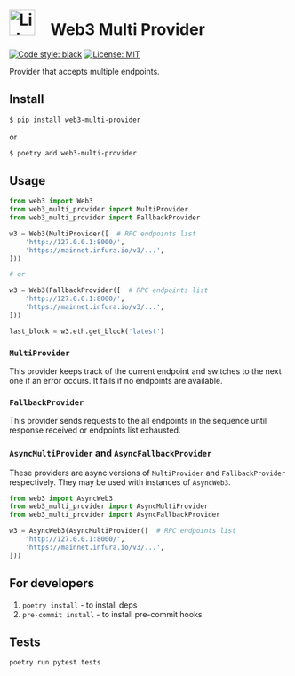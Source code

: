 # <img src="https://docs.lido.fi/img/logo.svg" alt="Lido" width="46"/> Web3 Multi Provider

[![Code style: black](https://img.shields.io/badge/code%20style-black-000000.svg)](https://github.com/psf/black)
[![License: MIT](https://img.shields.io/badge/License-MIT-yellow.svg)](https://opensource.org/licenses/MIT)

Provider that accepts multiple endpoints.

## Install

```bash
$ pip install web3-multi-provider
```
or
```bash
$ poetry add web3-multi-provider
```

## Usage

```py
from web3 import Web3
from web3_multi_provider import MultiProvider
from web3_multi_provider import FallbackProvider

w3 = Web3(MultiProvider([  # RPC endpoints list
    'http://127.0.0.1:8000/',
    'https://mainnet.infura.io/v3/...',
]))

# or

w3 = Web3(FallbackProvider([  # RPC endpoints list
    'http://127.0.0.1:8000/',
    'https://mainnet.infura.io/v3/...',
]))

last_block = w3.eth.get_block('latest')
```

### `MultiProvider`

This provider keeps track of the current endpoint and switches to the next one if an error occurs.
It fails if no endpoints are available.

### `FallbackProvider`

This provider sends requests to the all endpoints in the sequence until response received or endpoints list exhausted.

### `AsyncMultiProvider` and `AsyncFallbackProvider`

These providers are async versions of `MultiProvider` and `FallbackProvider` respectively. They may
be used with instances of `AsyncWeb3`.

```py
from web3 import AsyncWeb3
from web3_multi_provider import AsyncMultiProvider
from web3_multi_provider import AsyncFallbackProvider

w3 = AsyncWeb3(AsyncMultiProvider([  # RPC endpoints list
    'http://127.0.0.1:8000/',
    'https://mainnet.infura.io/v3/...',
]))
```

## For developers

1. `poetry install` - to install deps
2. `pre-commit install` - to install pre-commit hooks

## Tests

```bash
poetry run pytest tests
```
